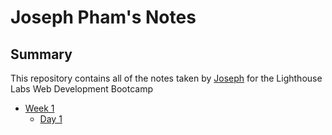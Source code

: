 # Joseph Pham's Notes
## Summary

This repository contains all of the notes taken by [Joseph](https://github.com/phamjoe/lighthouse-web-notes) for the Lighthouse Labs Web Development Bootcamp

* [Week 1](/Week_1)
  * [Day 1](/Week_1/Day_1)